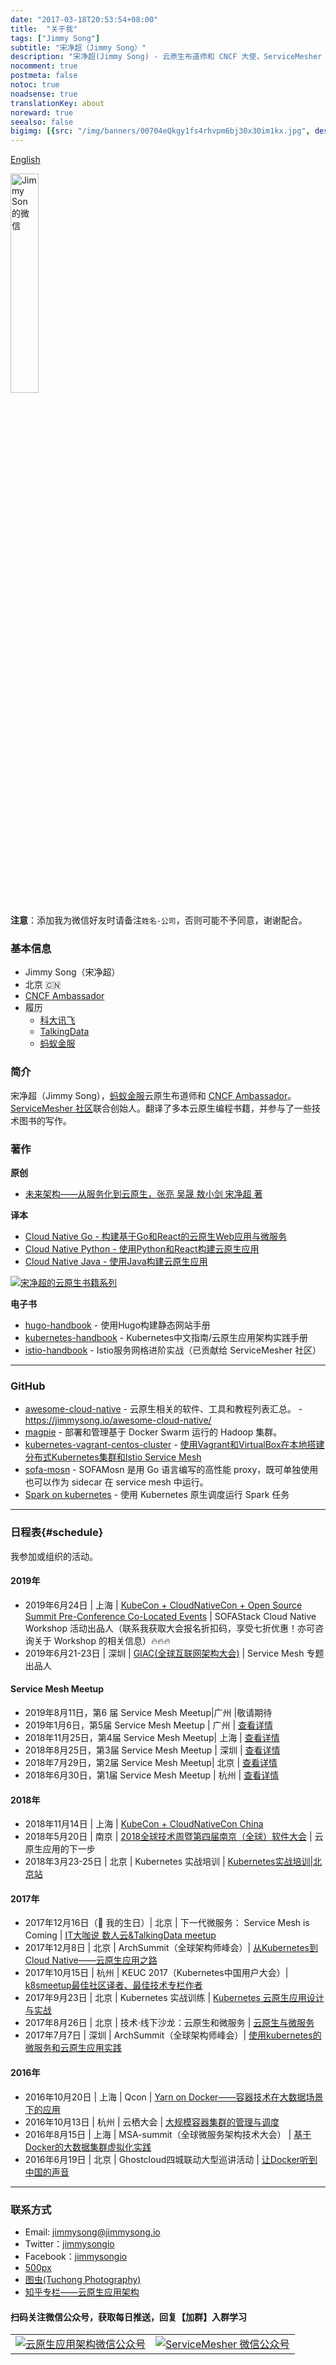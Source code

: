 ```yaml
---
date: "2017-03-18T20:53:54+08:00"
title:  "关于我"
tags: ["Jimmy Song"]
subtitle: "宋净超（Jimmy Song）"
description: "宋净超(Jimmy Song) - 云原生布道师和 CNCF 大使，ServiceMesher 社区联合创始人。"
nocomment: true
postmeta: false
notoc: true
noadsense: true
translationKey: about
noreward: true
seealso: false
bigimg: [{src: "/img/banners/00704eQkgy1fs4rhvpm6bj30x30im1kx.jpg", desc: "月之暗面 - Pink Floyd"}]
---
```


[English](/en/about/)

<div class="gallery">
    <a href="/img/jimmy-song-wechat.jpg" title="扫描二维码加我微信">
    <img src="/img/jimmy-song-wechat.jpg" alt="Jimmy Son 的微信" width="30%" height="30%">
    </a>
</div>

**注意**：添加我为微信好友时请备注`姓名-公司`，否则可能不予同意，谢谢配合。

### 基本信息

- Jimmy Song（宋净超）
- 北京 🇨🇳
- [CNCF Ambassador](https://www.cncf.io/people/ambassadors/)
- 履历
  - [科大讯飞](http://www.iflytek.com)
  - [TalkingData](http://www.talkingdata.com)
  - [蚂蚁金服](https://www.antfin.com/)

### 简介

宋净超（Jimmy Song），[蚂蚁金服](http:///antfin.com)云原生布道师和 [CNCF Ambassador](https://www.cncf.io/people/ambassadors/)。[ServiceMesher 社区](http://www.servicemesher.com)联合创始人。翻译了多本云原生编程书籍，并参与了一些技术图书的写作。

### 著作

**原创**

- [未来架构——从服务化到云原生，张亮 吴晟 敖小剑 宋净超 著](/posts/future-architecture-from-soa-to-cloud-native/)

**译本**

- [Cloud Native Go - 构建基于Go和React的云原生Web应用与微服务](https://jimmysong.io/cloud-native-go)
- [Cloud Native Python - 使用Python和React构建云原生应用](https://jimmysong.io/posts/cloud-native-python/)
- [Cloud Native Java - 使用Java构建云原生应用](https://jimmysong.io/posts/cloud-native-java)

<div class="gallery">
<a href="https://ws2.sinaimg.cn/large/006tNbRwly1fwyq2o106pj31kw0lq4qq.jpg" title="Jimmy Song's Cloud Native Book Series">
<img src="https://ws2.sinaimg.cn/large/006tNbRwly1fwyq2o106pj31kw0lq4qq.jpg" title="宋净超的云原生书籍系列">
</a>
</div>

**电子书**

- [hugo-handbook](https://github.com/rootsongjc/hugo-handbook) - 使用Hugo构建静态网站手册
- [kubernetes-handbook](https://github.com/rootsongjc/kubernetes-handbook/) - Kubernetes中文指南/云原生应用架构实践手册
- [istio-handbook](https://github.com/rootsongjc/istio-handbook) - Istio服务网格进阶实战（已贡献给 ServiceMesher 社区）

---

### GitHub

- [awesome-cloud-native](https://github.com/rootsongjc/awesome-cloud-native) - 云原生相关的软件、工具和教程列表汇总。  - https://jimmysong.io/awesome-cloud-native/
- [magpie](https://github.com/rootsongjc/magpie) - 部署和管理基于 Docker Swarm 运行的 Hadoop 集群。
- [kubernetes-vagrant-centos-cluster](https://github.com/rootsongjc/kubernetes-vagrant-centos-cluster) - [使用Vagrant和VirtualBox在本地搭建分布式Kubernetes集群和Istio Service Mesh](https://github.com/rootsongjc/kubernetes-vagrant-centos-cluster/blob/master/README-cn.md)
- [sofa-mosn](https://github.com/alipay/sofa-mosn) - SOFAMosn 是用 Go 语言编写的高性能 proxy，既可单独使用也可以作为 sidecar 在 service mesh 中运行。
- [Spark on kubernetes](https://jimmysong.io/spark-on-k8s) - 使用 Kubernetes 原生调度运行 Spark 任务

---

### 日程表{#schedule}

我参加或组织的活动。

#### 2019年

- 2019年6月24日 | 上海 | [KubeCon + CloudNativeCon + Open Source Summit Pre-Conference Co-Located Events](https://www.lfasiallc.com/events/kubecon-cloudnativecon-china-2019/co-located-events/) | SOFAStack Cloud Native Workshop 活动出品人（联系我获取大会报名折扣码，享受七折优惠！亦可咨询关于 Workshop 的相关信息）🔥🔥🔥
- 2019年6月21-23日 | 深圳 | [GIAC(全球互联网架构大会)](http://giac.msup.com.cn/index.php) | Service Mesh 专题出品人

#### Service Mesh Meetup

- 2019年8月11日，第6 届 Service Mesh Meetup|广州 |敬请期待
- 2019年1月6日，第5届 Service Mesh Meetup | 广州 | [查看详情](https://tech.antfin.com/activities/72)
- 2018年11月25日，第4届 Service Mesh Meetup| 上海 | [查看详情](https://tech.antfin.com/activities/2)
- 2018年8月25日，第3届 Service Mesh Meetup | 深圳 | [查看详情](http://www.huodongxing.com/event/3453378014200)
- 2018年7月29日，第2届 Service Mesh Meetup| 北京 | [查看详情](https://github.com/servicemesher/meetup-slides/tree/master/2018/07/beijing)
- 2018年6月30日，第1届 Service Mesh Meetup | 杭州 | [查看详情](https://github.com/servicemesher/meetup-slides/tree/master/2018/06/hangzhou)

#### 2018年

- 2018年11月14日 | 上海 | [KubeCon + CloudNativeCon China](https://www.lfasiallc.com/events/kubecon-cloudnativecon-china-2018/)
- 2018年5月20日 | 南京 | [2018全球技术周暨第四届南京（全球）软件大会](http://njsd-china.org/NJSDGlobal2018/)  | 云原生应用的下一步
- 2018年3月23-25日 | 北京 | Kubernetes 实战培训 | [Kubernetes实战培训|北京站](http://dockone.io/article/2626)

#### 2017年

- 2017年12月16日（🎂 我的生日）| 北京 | 下一代微服务： Service Mesh is Coming | [IT大咖说 数人云&TalkingData meetup](http://www.itdks.com/eventlist/detail/1690)
- 2017年12月8日 | 北京 | ArchSummit（全球架构师峰会）| [从Kubernetes到Cloud Native——云原生应用之路](http://bj2017.archsummit.com/presentation/306)
- 2017年10月15日 | 杭州 | KEUC 2017（Kubernetes中国用户大会）| [k8smeetup最佳社区译者、最佳技术专栏作者](http://keuc.k8smeetup.com/)
- 2017年9月23日 | 北京 | Kubernetes 实战训练 | [Kubernetes 云原生应用设计与实战](https://www.bagevent.com/event/791762)
- 2017年8月26日 | 北京 | 技术·线下沙龙：云原生和微服务 | [云原生与微服务](http://www.huodongxing.com/event/8401246554100)
- 2017年7月7日 | 深圳 | ArchSummit（全球架构师峰会）| [使用kubernetes的微服务和云原生应用实践](http://sz2017.archsummit.com/presentation/1080)

#### 2016年

- 2016年10月20日 | 上海 | Qcon | [Yarn on Docker——容器技术在大数据场景下的应用](http://2016.qconshanghai.com/speakers/202253)
- 2016年10月13日 | 杭州 | 云栖大会 | [大规模容器集群的管理与调度](https://yunqi.aliyun.com/2016/hangzhou/schedule?spm=5176.8098788.535884.3.7cdb1f673uSp7Q)
- 2016年8月15日 | 上海 | MSA-summit（全球微服务架构技术大会） | [基于Docker的大数据集群虚拟化实践](https://www.oschina.net/event/2185859)
- 2016年6月19日 | 北京 | Ghostcloud四城联动大型巡讲活动 | [让Docker听到中国的声音](https://www.bagevent.com/event/97318)

---

### 联系方式

- Email: jimmysong@jimmysong.io
- Twitter：[jimmysongio](https://twitter.com/jimmysongio)
- Facebook：[jimmysongio](https://facebook.com/jimmysongio)
- [500px](https://500px.com/jimmysongio)
- [图虫(Tuchong Photography)](https://jimmysong.tuchong.com)
- [知乎专栏——云原生应用架构](https://zhuanlan.zhihu.com/cloud-native)

<div class="gallery gallery-text">
    <h4>扫码关注微信公众号，获取每日推送，回复【加群】入群学习</h4>
    <table frame="void" align="center">
    <tr>
        <td>
            <a href="https://ws4.sinaimg.cn/large/006tNbRwly1fw3ku0cwuhj304g056dgk.jpg" title="云原生应用架构">
            <img src="https://ws4.sinaimg.cn/large/006tNbRwly1fw3ku0cwuhj304g056dgk.jpg" alt="云原生应用架构微信公众号">
            </a>
        </td>
        <td>
            <a href="https://ws1.sinaimg.cn/large/006tNbRwly1fw3l1sxoijj304g0563z7.jpg" title="ServiceMesher">
            <img src="https://ws1.sinaimg.cn/large/006tNbRwly1fw3l1sxoijj304g0563z7.jpg" alt="ServiceMesher 微信公众号">
            </a>
        </td>
    </tr>
    </table>
</div>
</div>
